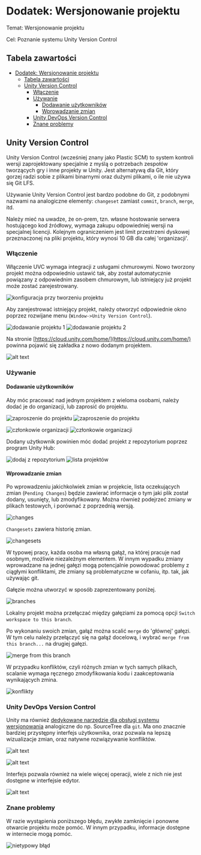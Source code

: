 # Dodatek: Wersjonowanie projektu

Temat: Wersjonowanie projektu

Cel: Poznanie systemu Unity Version Control

Tabela zawartości
---
- [Dodatek: Wersjonowanie projektu](#dodatek-wersjonowanie-projektu)
  - [Tabela zawartości](#tabela-zawartości)
  - [Unity Version Control](#unity-version-control)
    - [Włączenie](#włączenie)
    - [Używanie](#używanie)
      - [Dodawanie użytkowników](#dodawanie-użytkowników)
      - [Wprowadzanie zmian](#wprowadzanie-zmian)
    - [Unity DevOps Version Control](#unity-devops-version-control)
    - [Znane problemy](#znane-problemy)

## Unity Version Control

Unity Version Control (wcześniej znany jako Plastic SCM) to system kontroli wersji zaprojektowany specjalnie z myślą o potrzebach zespołów tworzących gry i inne projekty w Unity. Jest alternatywą dla Git, który gorzej radzi sobie z plikami binarnymi oraz dużymi plikami, o ile nie używa się Git LFS.

Używanie Unity Version Control jest bardzo podobne do Git, z podobnymi nazwami na analogiczne elementy: `changeset` zamiast `commit`, `branch`, `merge`, itd.

Należy mieć na uwadze, że on-prem, tzn. własne hostowanie serwera hostującego kod źródłowy, wymaga zakupu odpowiedniej wersji na specjalnej licencji. Kolejnym ograniczeniem jest limit przestrzeni dyskowej przeznaczonej na pliki projektu, który wynosi 10 GB dla całej 'organizacji'.

### Włączenie

Włączenie UVC wymaga integracji z usługami chmurowymi. Nowo tworzony projekt można odpowiednio ustawić tak, aby został automatycznie powiązany z odpowiednim zasobem chmurowym, lub istniejący już projekt może zostać zarejestrowany.

![konfiguracja przy tworzeniu projektu](./media/creating-new-project.png)

Aby zarejestrować istniejący projekt, należy otworzyć odpowiednie okno poprzez rozwijane menu (`Window->Unity Version Control`).

![dodawanie projektu 1](./media/uvc-complete-setup.png)
![dodawanie projektu 2](./media/uvc-complete-setup2.png)

Na stronie [https://cloud.unity.com/home/](https://cloud.unity.com/home/) powinna pojawić się zakładka z nowo dodanym projektem.

![alt text](./media/cloud-unity-com-project.png)

### Używanie

#### Dodawanie użytkowników

Aby móc pracować nad jednym projektem z wieloma osobami, należy dodać je do organizacji, lub zaprosić do projektu.

![zaproszenie do projektu](./media/add-contributors.png)
![zaproszenie do projektu](./media/invite-project-members.png)

![członkowie organizacji](./media/organization-members.png)
![członkowie organizacji](./media/invite-organization-members.png)

Dodany użytkownik powinien móc dodać projekt z repozytorium poprzez program Unity Hub:

![dodaj z repozytorium](./media/add-from-repository.png)
![lista projektów](./media/add-from-repository2.png)

#### Wprowadzanie zmian

Po wprowadzeniu jakichkolwiek zmian w projekcie, lista oczekujących zmian (`Pending Changes`) będzie zawierać informacje o tym jaki plik został dodany, usunięty, lub zmodyfikowany. Można również podejrzeć zmiany w plikach testowych, i porównać z poprzednią wersją.

![changes](./media/changes.png)

`Changesets` zawiera historię zmian.

![changesets](./media/changesets.png)

W typowej pracy, każda osoba ma własną gałąź, na której pracuje nad osobnym, możliwie niezależnym elementem. W innym wypadku zmiany wprowadzane na jednej gałęzi mogą potencjalnie powodować problemy z ciągłymi konfliktami, złe zmiany są problematyczne w cofaniu, itp. tak, jak używając git.

Gałęzie można utworzyć w sposób zaprezentowany poniżej.

![branches](./media/branches.png)

Lokalny projekt można przełączać między gałęziami za pomocą opcji `Switch workspace to this branch`.

Po wykonaniu swoich zmian, gałąź można scalić `merge` do 'głównej' gałęzi. W tym celu należy przełączyć się na gałąź docelową, i wybrać `merge from this branch...` na drugiej gałęzi.

![merge from this branch](./media/merge-from-this-branch.png)

W przypadku konfliktów, czyli różnych zmian w tych samych plikach, scalanie wymaga ręcznego zmodyfikowania kodu i zaakceptowania wynikających zmina.

![konflikty](./media/conflicts.png)

### Unity DevOps Version Control

Unity ma również [dedykowane narzędzie dla obsługi systemu wersjonowania](https://docs.unity.com/ugs/en-us/manual/devops/manual/version-control-desktop-client) analogiczne do np. SourceTree dla `git`. Ma ono znacznie bardziej przystępny interfejs użytkownika, oraz pozwala na lepszą wizualizacje zmian, oraz natywne rozwiązywanie konfliktów.

![alt text](./media/udvvc-branches.png)

![alt text](./media/udvvc-merge.png)

Interfejs pozwala również na wiele więcej operacji, wiele z nich nie jest dostępne w interfejsie edytor.

![alt text](./media/udvvc-options.png)


### Znane problemy

W razie wystąpienia poniższego błędu, zwykłe zamknięcie i ponowne otwarcie projektu może pomóc. W innym przypadku, informacje dostępne w internecie mogą pomóc.

![nietypowy błąd](./media/error.png)
